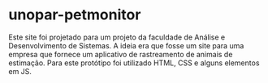 # unopar-petmonitor
Este site foi projetado para um projeto da faculdade de Análise e Desenvolvimento de Sistemas.
A ideia era que fosse um site para uma empresa que fornece um aplicativo de rastreamento de animais de estimação.
Para este protótipo foi utilizado HTML, CSS e alguns elementos em JS.
